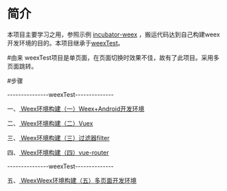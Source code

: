 # 简介
本项目主要学习之用，参照示例 [incubator-weex](https://github.com/apache/incubator-weex) ，搬运代码达到自己构建weex开发环境的目的。本项目继承于[weexTest](https://github.com/xuyitao/weexTest)。

#由来
weexTest项目是单页面，在页面切换时效果不佳，故有了此项目。采用多页面跳转。

#步骤

---------------weexTest--------------

一、[ Weex环境构建（一）Weex+Android开发环境 ](http://blog.csdn.net/oqqmihu123/article/details/65631808)

二、[ Weex环境构建（二）Vuex ](http://blog.csdn.net/oqqmihu123/article/details/66971425)

三、[ Weex环境构建（三）过滤器filter ](http://blog.csdn.net/oqqmihu123/article/details/66972032)

四、[ Weex环境构建（四）vue-router ](http://blog.csdn.net/oqqMiHu123/article/details/68061302)

---------------weexTest--------------

五、[ WeexWeex环境构建（五）多页面开发环境 ](http://blog.csdn.net/oqqMiHu123/article/details/68925359)
